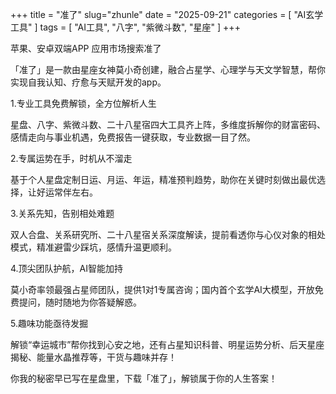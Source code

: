 +++
title = "准了"
slug="zhunle"
date = "2025-09-21"
categories = [
    "AI玄学工具"
]
tags = [
    "AI工具",
    "八字",
    "紫微斗数",
    "星座"
]
+++

苹果、安卓双端APP 应用市场搜索准了

「准了」是一款由星座女神莫小奇创建，融合占星学、心理学与天文学智慧，帮你实现自我认知、疗愈与天赋开发的app。

1.专业工具免费解锁，全方位解析人生

星盘、八字、紫微斗数、二十八星宿四大工具齐上阵，多维度拆解你的财富密码、感情走向与事业机遇，免费报告一键获取，专业数据一目了然。

2.专属运势在手，时机从不溜走

基于个人星盘定制日运、月运、年运，精准预判趋势，助你在关键时刻做出最优选择，让好运常伴左右。

3.关系先知，告别相处难题

双人合盘、关系研究所、二十八星宿关系深度解读，提前看透你与心仪对象的相处模式，精准避雷少踩坑，感情升温更顺利。

4.顶尖团队护航，AI智能加持

莫小奇率领最强占星师团队，提供1对1专属咨询；国内首个玄学AI大模型，开放免费提问，随时随地为你答疑解惑。

5.趣味功能亟待发掘

解锁“幸运城市”帮你找到心安之地，还有占星知识科普、明星运势分析、后天星座揭秘、能量水晶推荐等，干货与趣味并存！

你我的秘密早已写在星盘里，下载「准了」，解锁属于你的人生答案！
